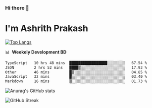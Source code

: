 ### Hi there 👋
# I'm Ashrith Prakash

[![Top Langs](https://github-readme-stats.vercel.app/api/top-langs/?username=xxcheckmatexx&count_private=true&include_all_commits=true&show_icons=true&line_height=20&title_color=FFFFFF&icon_color=FFFFFF&text_color=FFFFFF&bg_color=0D1117&langs_count=8)](https://github.com/anuraghazra/github-readme-stats)

📊 &nbsp;**Weekely Development BD**

<!--START_SECTION:waka-->

```txt
TypeScript   10 hrs 48 mins  █████████████████░░░░░░░░   67.54 %
JSON         2 hrs 52 mins   ████▒░░░░░░░░░░░░░░░░░░░░   17.93 %
Other        46 mins         █▒░░░░░░░░░░░░░░░░░░░░░░░   04.85 %
JavaScript   32 mins         █░░░░░░░░░░░░░░░░░░░░░░░░   03.40 %
Markdown     16 mins         ▒░░░░░░░░░░░░░░░░░░░░░░░░   01.73 %
```

<!--END_SECTION:waka-->

![Anurag's GitHub stats](https://github-readme-stats.vercel.app/api?username=xxcheckmatexx&count_private=true&show_icons=true&theme=merko)  

![GitHub Streak](http://github-readme-streak-stats.herokuapp.com?user=xxcheckmatexx&theme=merko&hide_border=true&date_format=M%20j%5B%2C%20Y%5D&fire=DD0E0B)
<br/>
